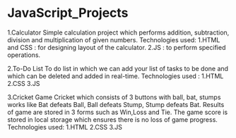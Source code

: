 # JavaScript_Projects
1.Calculator
  Simple calculation project which performs addition, subtraction, division and multiplication of given numbers.
  Technologies used:
  1.HTML and CSS : for designing layout of the calculator.
  2.JS : to perform specified operations.

2.To-Do List
  To do list in which we can add your list of tasks to be done and which can be deleted and added in real-time.
  Technologies used :
  1.HTML
  2.CSS
  3.JS

3.Cricket Game
  Cricket which consists of 3 buttons with ball, bat, stumps works like Bat defeats Ball, Ball defeats Stump, Stump defeats Bat. Results of game are stored in 3 forms such as Win,Loss and    Tie. The game score is stored in local storage which ensures there is no loss of game progress.
  Technologies used:
  1.HTML
  2.CSS
  3.JS
